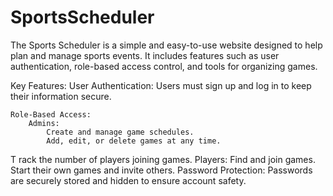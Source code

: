 # SportsScheduler
The Sports Scheduler is a simple and easy-to-use website designed to help plan and manage sports events. It includes features such as user authentication, role-based access control, and tools for organizing games.

Key Features:
    User Authentication:
        Users must sign up and log in to keep their information secure.

    Role-Based Access:
        Admins:
            Create and manage game schedules.
            Add, edit, or delete games at any time.
T           rack the number of players joining games.
        Players:
            Find and join games.
            Start their own games and invite others.
    Password Protection:
        Passwords are securely stored and hidden to ensure account safety.